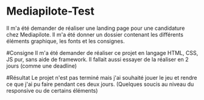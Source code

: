 # Mediapilote-Test
Il m'a été demander de réaliser une landing page pour une candidature chez Mediapilote. Il m'a été donner un dossier contenant les différents éléments graphique, les fonts et les consignes.

#Consigne
Il m'a été demander de réaliser ce projet en langage HTML, CSS, JS pur, sans aide de framework. Il fallait aussi essayer de la réaliser en 2 jours (comme une deadline)

#Résultat
Le projet n'est pas terminé mais j'ai souhaité jouer le jeu et rendre ce que j'ai pu faire pendant ces deux jours. (Quelques soucis au niveau du responsive ou de certains éléments)
